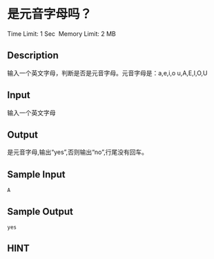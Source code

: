 # 是元音字母吗？
Time Limit: 1 Sec  Memory Limit: 2 MB


## Description
输入一个英文字母，判断是否是元音字母。元音字母是：a,e,i,o u,A,E,I,O,U

## Input
输入一个英文字母

## Output
是元音字母,输出“yes”,否则输出“no”,行尾没有回车。

## Sample Input
```
A
```
## Sample Output
```
yes
```

## HINT
